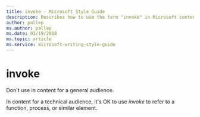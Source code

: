 ```yaml
---
title: invoke - Microsoft Style Guide
description: Describes how to use the term "invoke" in Microsoft content.
author: pallep
ms.author: pallep
ms.date: 01/19/2018
ms.topic: article
ms.service: microsoft-writing-style-guide
---
```


# invoke

Don't use in content for a general audience. 

In content for a technical audience, it's OK to use *invoke* to refer to a function, process, or similar element.
